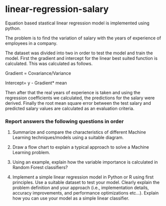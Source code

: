 # linear-regression-salary
Equation based stastical linear regression model is implemented using python.

The problem is to find the variation of salary with the years of experience of employees in a company. 

The dataset was divided into two in order to test the model and train the model. First the gradient and intercept for the linear best suited function is calculated. This was calculated as follows.

Gradient = Covariance/Variance 

Intercept= y - Gradient* mean

Then after that the real years of experience is taken and using the regression coefficients we calculated, the predictions for the salary were derived. 
Finally the root mean square error between the test salary and predicted salary values are calculated as an evaluation criteria. 

### Report answers the following questions in order

1. Summarize and compare the characteristics of different Machine Learning techniques/models using a suitable diagram.

2. Draw a flow chart to explain a typical approach to solve a Machine Learning problem.

3. Using an example, explain how the variable importance is calculated in Random Forest classifiers?

4. Implement a simple linear regression model in Python or R using first principles. Use a suitable dataset to test your model. Clearly explain the problem definition
and your approach (i.e., implementation details, accuracy improvements, and performance optimizations etc...). Explain how you can use your model as a simple linear classifier.
